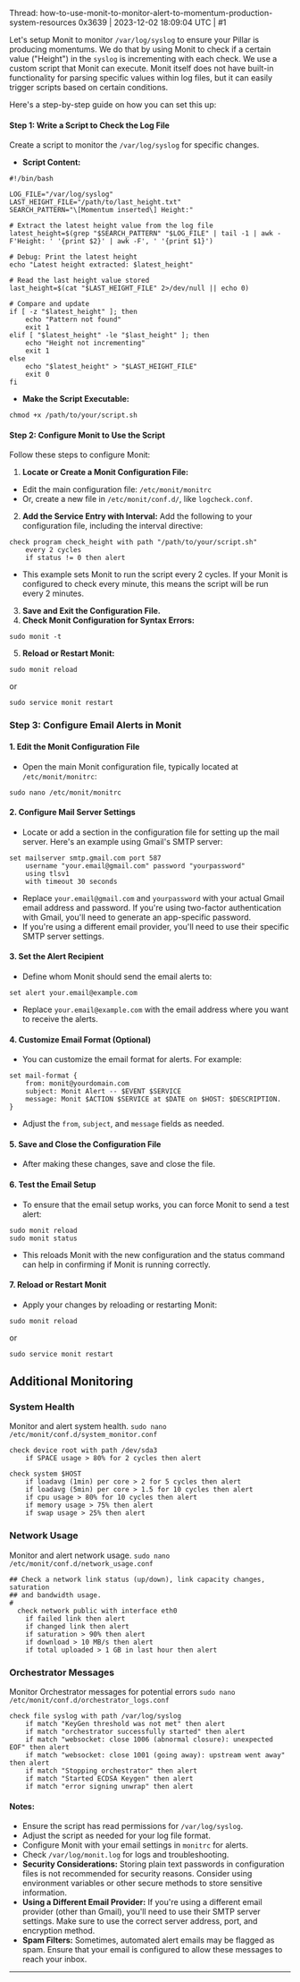 Thread: how-to-use-monit-to-monitor-alert-to-momentum-production-system-resources
0x3639 | 2023-12-02 18:09:04 UTC | #1

Let's setup Monit to monitor `/var/log/syslog` to ensure your Pillar is producing momentums.  We do that by using Monit to check if a certain value ("Height") in the `syslog` is incrementing with each check. We use a custom script that Monit can execute. Monit itself does not have built-in functionality for parsing specific values within log files, but it can easily trigger scripts based on certain conditions.

Here's a step-by-step guide on how you can set this up:

#### Step 1: Write a Script to Check the Log File

Create a script to monitor the `/var/log/syslog` for specific changes.

* **Script Content:**

```
#!/bin/bash

LOG_FILE="/var/log/syslog"
LAST_HEIGHT_FILE="/path/to/last_height.txt"
SEARCH_PATTERN="\[Momentum inserted\] Height:"

# Extract the latest height value from the log file
latest_height=$(grep "$SEARCH_PATTERN" "$LOG_FILE" | tail -1 | awk -F'Height: ' '{print $2}' | awk -F', ' '{print $1}')

# Debug: Print the latest height
echo "Latest height extracted: $latest_height"

# Read the last height value stored
last_height=$(cat "$LAST_HEIGHT_FILE" 2>/dev/null || echo 0)

# Compare and update
if [ -z "$latest_height" ]; then
    echo "Pattern not found"
    exit 1
elif [ "$latest_height" -le "$last_height" ]; then
    echo "Height not incrementing"
    exit 1
else
    echo "$latest_height" > "$LAST_HEIGHT_FILE"
    exit 0
fi

```

* **Make the Script Executable:**

```
chmod +x /path/to/your/script.sh
```

#### Step 2: Configure Monit to Use the Script

Follow these steps to configure Monit:

1. **Locate or Create a Monit Configuration File:**
  * Edit the main configuration file: `/etc/monit/monitrc`
  * Or, create a new file in `/etc/monit/conf.d/`, like `logcheck.conf`.
2. **Add the Service Entry with Interval:** Add the following to your configuration file, including the interval directive:

```
check program check_height with path "/path/to/your/script.sh"
    every 2 cycles
    if status != 0 then alert
```

  * This example sets Monit to run the script every 2 cycles. If your Monit is configured to check every minute, this means the script will be run every 2 minutes.
3. **Save and Exit the Configuration File.**
4. **Check Monit Configuration for Syntax Errors:**

```
sudo monit -t
```

5. **Reload or Restart Monit:**

```
sudo monit reload
```
or

```
sudo service monit restart
```

### Step 3: Configure Email Alerts in Monit

#### 1. Edit the Monit Configuration File

* Open the main Monit configuration file, typically located at `/etc/monit/monitrc`:

```
sudo nano /etc/monit/monitrc
```

#### 2. Configure Mail Server Settings

* Locate or add a section in the configuration file for setting up the mail server. Here's an example using Gmail's SMTP server:

```
set mailserver smtp.gmail.com port 587
    username "your.email@gmail.com" password "yourpassword"
    using tlsv1
    with timeout 30 seconds
```
* Replace `your.email@gmail.com` and `yourpassword` with your actual Gmail email address and password. If you're using two-factor authentication with Gmail, you'll need to generate an app-specific password.
* If you're using a different email provider, you'll need to use their specific SMTP server settings.

#### 3. Set the Alert Recipient

* Define whom Monit should send the email alerts to:

```
set alert your.email@example.com
```
* Replace `your.email@example.com` with the email address where you want to receive the alerts.

#### 4. Customize Email Format (Optional)

* You can customize the email format for alerts. For example:

```
set mail-format {
    from: monit@yourdomain.com
    subject: Monit Alert -- $EVENT $SERVICE
    message: Monit $ACTION $SERVICE at $DATE on $HOST: $DESCRIPTION.
}
```
* Adjust the `from`, `subject`, and `message` fields as needed.

#### 5. Save and Close the Configuration File

* After making these changes, save and close the file.

#### 6. Test the Email Setup

* To ensure that the email setup works, you can force Monit to send a test alert:

```
sudo monit reload
sudo monit status
```
* This reloads Monit with the new configuration and the status command can help in confirming if Monit is running correctly.

#### 7. Reload or Restart Monit

* Apply your changes by reloading or restarting Monit:

```
sudo monit reload
```
or

```
sudo service monit restart
```

## Additional Monitoring

### System Health
Monitor and alert system health.
`sudo nano /etc/monit/conf.d/system_monitor.conf`
```
check device root with path /dev/sda3
    if SPACE usage > 80% for 2 cycles then alert

check system $HOST
    if loadavg (1min) per core > 2 for 5 cycles then alert
    if loadavg (5min) per core > 1.5 for 10 cycles then alert
    if cpu usage > 80% for 10 cycles then alert
    if memory usage > 75% then alert
    if swap usage > 25% then alert
```

### Network Usage
Monitor and alert network usage.
`sudo nano /etc/monit/conf.d/network_usage.conf`
```
## Check a network link status (up/down), link capacity changes, saturation
## and bandwidth usage.
#
  check network public with interface eth0
    if failed link then alert
    if changed link then alert
    if saturation > 90% then alert
    if download > 10 MB/s then alert
    if total uploaded > 1 GB in last hour then alert
```
### Orchestrator Messages
Monitor Orchestrator messages for potential errors
`sudo nano /etc/monit/conf.d/orchestrator_logs.conf`

```
check file syslog with path /var/log/syslog
    if match "KeyGen threshold was not met" then alert
    if match "orchestrator successfully started" then alert
    if match "websocket: close 1006 (abnormal closure): unexpected EOF" then alert
    if match "websocket: close 1001 (going away): upstream went away" then alert
    if match "Stopping orchestrator" then alert
    if match "Started ECDSA Keygen" then alert
    if match "error signing unwrap" then alert
```

#### Notes:

* Ensure the script has read permissions for `/var/log/syslog`.
* Adjust the script as needed for your log file format.
* Configure Monit with your email settings in `monitrc` for alerts.
* Check `/var/log/monit.log` for logs and troubleshooting.
* **Security Considerations:** Storing plain text passwords in configuration files is not recommended for security reasons. Consider using environment variables or other secure methods to store sensitive information.
* **Using a Different Email Provider:** If you're using a different email provider (other than Gmail), you'll need to use their SMTP server settings. Make sure to use the correct server address, port, and encryption method.
* **Spam Filters:** Sometimes, automated alert emails may be flagged as spam. Ensure that your email is configured to allow these messages to reach your inbox.

-------------------------

